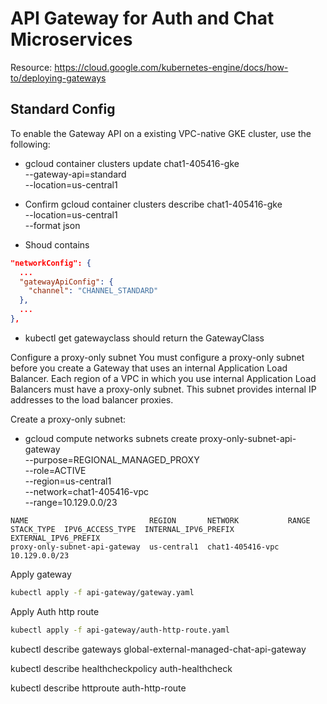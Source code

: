 # API Gateway for Auth and Chat Microservices

Resource: https://cloud.google.com/kubernetes-engine/docs/how-to/deploying-gateways

## Standard Config

To enable the Gateway API on a existing VPC-native GKE cluster, use the following:

- gcloud container clusters update chat1-405416-gke \
  --gateway-api=standard \
  --location=us-central1

- Confirm gcloud container clusters describe chat1-405416-gke \
   --location=us-central1 \
   --format json

- Shoud contains

```json
"networkConfig": {
  ...
  "gatewayApiConfig": {
    "channel": "CHANNEL_STANDARD"
  },
  ...
},
```

- kubectl get gatewayclass should return the GatewayClass

Configure a proxy-only subnet
You must configure a proxy-only subnet before you create a Gateway that uses an internal Application Load Balancer. Each region of a VPC in which you use internal Application Load Balancers must have a proxy-only subnet. This subnet provides internal IP addresses to the load balancer proxies.

Create a proxy-only subnet:

- gcloud compute networks subnets create proxy-only-subnet-api-gateway \
   --purpose=REGIONAL_MANAGED_PROXY \
   --role=ACTIVE \
   --region=us-central1 \
   --network=chat1-405416-vpc \
   --range=10.129.0.0/23

```log
NAME                           REGION       NETWORK           RANGE          STACK_TYPE  IPV6_ACCESS_TYPE  INTERNAL_IPV6_PREFIX  EXTERNAL_IPV6_PREFIX
proxy-only-subnet-api-gateway  us-central1  chat1-405416-vpc  10.129.0.0/23
```

Apply gateway

```bash
kubectl apply -f api-gateway/gateway.yaml
```

Apply Auth http route

```bash
kubectl apply -f api-gateway/auth-http-route.yaml
```

kubectl describe gateways global-external-managed-chat-api-gateway

kubectl describe healthcheckpolicy auth-healthcheck

kubectl describe httproute auth-http-route
